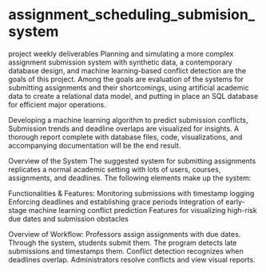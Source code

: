 # assignment_scheduling_submision_system
project weekly deliverables
Planning and simulating a more complex assignment submission system with synthetic data, a contemporary database design, and machine learning-based conflict detection are the goals of this project. Among the goals are evaluation of the systems for submitting assignments and their shortcomings, using artificial academic data to create a relational data model, and putting in place an SQL database for efficient major operations.

Developing a machine learning algorithm to predict submission conflicts,
Submission trends and deadline overlaps are visualized for insights.
A thorough report complete with database files, code, visualizations, and accompanying documentation will be the end result.

Overview of the System
The suggested system for submitting assignments replicates a normal academic setting with lots of users, courses, assignments, and deadlines. The following elements make up the system:

Functionalities & Features:
Monitoring submissions with timestamp logging
Enforcing deadlines and establishing grace periods
Integration of early-stage machine learning conflict prediction
Features for visualizing high-risk due dates and submission obstacles

Overview of Workflow:
Professors assign assignments with due dates.
Through the system, students submit them.
The program detects late submissions and timestamps them.
Conflict detection recognizes when deadlines overlap.
Administrators resolve conflicts and view visual reports.

